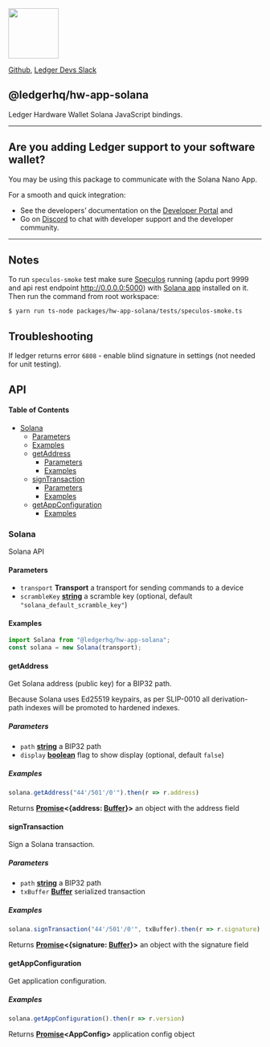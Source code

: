 <img src="https://user-images.githubusercontent.com/211411/34776833-6f1ef4da-f618-11e7-8b13-f0697901d6a8.png" height="100" />

[Github](https://github.com/LedgerHQ/ledgerjs/),
[Ledger Devs Slack](https://ledger-dev.slack.com/)

## @ledgerhq/hw-app-solana

Ledger Hardware Wallet Solana JavaScript bindings.

---

## Are you adding Ledger support to your software wallet?

You may be using this package to communicate with the Solana Nano App.

For a smooth and quick integration:

- See the developers’ documentation on the [Developer Portal](https://developers.ledger.com/docs/transport/overview/) and
- Go on [Discord](https://developers.ledger.com/discord-pro/) to chat with developer support and the developer community.

---

## Notes

To run `speculos-smoke` test make sure [Speculos](https://github.com/LedgerHQ/speculos) running (apdu port 9999 and api rest endpoint <http://0.0.0.0:5000>) with [Solana app](https://github.com/LedgerHQ/app-solana) installed on it. Then run the command from root workspace:

```bash
$ yarn run ts-node packages/hw-app-solana/tests/speculos-smoke.ts
```

## Troubleshooting

If ledger returns error `6808` - enable blind signature in settings (not needed for unit testing).

## API

<!-- Generated by documentation.js. Update this documentation by updating the source code. -->

#### Table of Contents

*   [Solana](#solana)
    *   [Parameters](#parameters)
    *   [Examples](#examples)
    *   [getAddress](#getaddress)
        *   [Parameters](#parameters-1)
        *   [Examples](#examples-1)
    *   [signTransaction](#signtransaction)
        *   [Parameters](#parameters-2)
        *   [Examples](#examples-2)
    *   [getAppConfiguration](#getappconfiguration)
        *   [Examples](#examples-3)

### Solana

Solana API

#### Parameters

*   `transport` **Transport** a transport for sending commands to a device
*   `scrambleKey` **[string](https://developer.mozilla.org/docs/Web/JavaScript/Reference/Global_Objects/String)** a scramble key (optional, default `"solana_default_scramble_key"`)

#### Examples

```javascript
import Solana from "@ledgerhq/hw-app-solana";
const solana = new Solana(transport);
```

#### getAddress

Get Solana address (public key) for a BIP32 path.

Because Solana uses Ed25519 keypairs, as per SLIP-0010
all derivation-path indexes will be promoted to hardened indexes.

##### Parameters

*   `path` **[string](https://developer.mozilla.org/docs/Web/JavaScript/Reference/Global_Objects/String)** a BIP32 path
*   `display` **[boolean](https://developer.mozilla.org/docs/Web/JavaScript/Reference/Global_Objects/Boolean)** flag to show display (optional, default `false`)

##### Examples

```javascript
solana.getAddress("44'/501'/0'").then(r => r.address)
```

Returns **[Promise](https://developer.mozilla.org/docs/Web/JavaScript/Reference/Global_Objects/Promise)<{address: [Buffer](https://nodejs.org/api/buffer.html)}>** an object with the address field

#### signTransaction

Sign a Solana transaction.

##### Parameters

*   `path` **[string](https://developer.mozilla.org/docs/Web/JavaScript/Reference/Global_Objects/String)** a BIP32 path
*   `txBuffer` **[Buffer](https://nodejs.org/api/buffer.html)** serialized transaction

##### Examples

```javascript
solana.signTransaction("44'/501'/0'", txBuffer).then(r => r.signature)
```

Returns **[Promise](https://developer.mozilla.org/docs/Web/JavaScript/Reference/Global_Objects/Promise)<{signature: [Buffer](https://nodejs.org/api/buffer.html)}>** an object with the signature field

#### getAppConfiguration

Get application configuration.

##### Examples

```javascript
solana.getAppConfiguration().then(r => r.version)
```

Returns **[Promise](https://developer.mozilla.org/docs/Web/JavaScript/Reference/Global_Objects/Promise)\<AppConfig>** application config object


